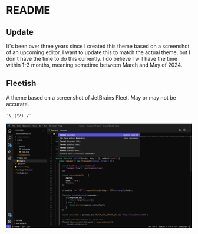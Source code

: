 # README

## Update
It's been over three years since I created this theme based on a screenshot of an upcoming editor. I want to update this to match the actual theme, but I don't have the time to do this currently. I do believe I will have the time within 1-3 months, meaning sometime between March and May of 2024.

## Fleetish

A theme based on a screenshot of JetBrains Fleet. May or may not be accurate.

    ¯\_(ツ)_/¯

![Fleetish](/screenshot.png?raw=true "Fleetish")
